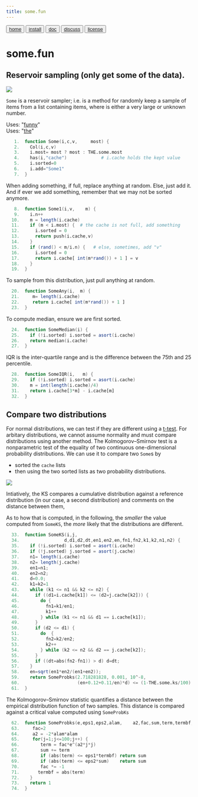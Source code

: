 ```yaml
---
title: some.fun
---
```


<button class="button button1"><a href="/fun/index">home</a></button>   <button class="button button2"><a href="/fun/INSTALL">install</a></button>   <button class="button button1"><a href="/fun/ABOUT">doc</a></button>   <button class="button button2"><a href="http://github.com/timm/fun/issues">discuss</a></button>    <button class="button button1"><a href="/fun/LICENSE">license</a></button> <br>



# some.fun


## Reservoir sampling (only get some of the data).

<img src="http://yuml.me/diagram/plain;dir:lr/class/[Col|n = 0]^-[Some|most = 256; sorted = 0|Some1(); SomeAny();SomeMedian();SomeIQR();SomeDiff();]">


`Some` is a reservoir sampler; i.e. is a method for  randomly keep
a sample of items from a list containing items, where is either a
very large or unknown number.

Uses:  "[funny](funny)"<br>
Uses:  "[the](the)"<br>

```awk
   1.  function Some(i,c,v,     most) {
   2.    Col(i,c,v)
   3.    i.most= most ? most : THE.some.most 
   4.    has(i,"cache")             # i.cache holds the kept value
   5.    i.sorted=0
   6.    i.add="Some1"
   7.  }
```

When adding something, if full, replace anything at random.
Else, just add it. And if ever we add something, remember
that we may not be sorted anymore.

```awk
   8.  function Some1(i,v,    m) {
   9.    i.n++
  10.    m = length(i.cache)
  11.    if (m < i.most) {  # the cache is not full, add something
  12.      i.sorted = 0
  13.      return push(i.cache,v)
  14.    }
  15.    if (rand() < m/i.n) {   # else, sometimes, add "v"
  16.      i.sorted = 0
  17.      return i.cache[ int(m*rand()) + 1 ] = v
  18.    }
  19.  }
```

To sample from this distribution, just pull anything at random.

```awk
  20.  function SomeAny(i,  m) {
  21.     m= length(i.cache)
  22.     return i.cache[ int(m*rand()) + 1 ]
  23.  }
```

To compute median, ensure we are first sorted.

```awk
  24.  function SomeMedian(i) {
  25.    if (!i.sorted) i.sorted = asort(i.cache)
  26.    return median(i.cache)
  27.  }
```

IQR is the inter-quartile range and is the difference between the
75th and 25 percentile.

```awk
  28.  function SomeIQR(i,   m) {
  29.    if (!i.sorted) i.sorted = asort(i.cache)
  30.    m = int(length(i.cache)/4)
  31.    return i.cache[3*m] - i.cache[m]
  32.  }   
```

## Compare two distributions

For normal distributions, we can test if they are different
using a [t-test](nums.md). For arbitary distributions,
we cannot assume normality and must compare distributions
using another method.
The Kolmogorov–Smirnov test is a nonparametric test of the equality
of two continuous one-dimensional probability distributions. We can
use it to compare two `Some`s by

- sorted the `cache` lists
- then using the two sorted lists as two probability distributions.

![](../etc/img/ks101.png)

Intiatively, the KS compares  a cumulative distribution against
a reference distribution (in our case, a second distribution) and 
comments on the distance between them,

As to how that is computed,
in the following, the _smaller_ the value computed from `SomeKS`,
the _more_ likely that the distributions are different.

```awk
  33.  function SomeKS(i,j, 
  34.                 d,d1,d2,dt,en1,en2,en,fn1,fn2,k1,k2,n1,n2) {
  35.    if (!i.sorted) i.sorted = asort(i.cache)
  36.    if (!j.sorted) j.sorted = asort(j.cache)
  37.    n1= length(i.cache)
  38.    n2= length(j.cache)   
  39.    en1=n1;
  40.    en2=n2;
  41.    d=0.0;
  42.    k1=k2=1
  43.    while (k1 <= n1 && k2 <= n2) {
  44.      if ((d1=i.cache[k1]) <= (d2=j.cache[k2])) {
  45.        do {
  46.          fn1=k1/en1;
  47.          k1++
  48.        } while (k1 <= n1 && d1 == i.cache[k1]);
  49.      }
  50.      if (d2 <= d1) {
  51.        do  {
  52.          fn2=k2/en2;
  53.          k2++
  54.        } while (k2 <= n2 && d2 == j.cache[k2]);
  55.      }
  56.      if ((dt=abs(fn2-fn1)) > d) d=dt;
  57.    }
  58.    en=sqrt(en1*en2/(en1+en2));
  59.    return SomeProbks(2.718281828, 0.001, 10^-8,
  60.                      (en+0.12+0.11/en)*d) <= (1-THE.some.ks/100)
  61.  }
```

The Kolmogorov–Smirnov statistic quantifies a distance between the
empirical distribution function of two samples. This distance
is compared against a critical value computed using `SomeProbKs`

```awk
  62.  function SomeProbks(e,eps1,eps2,alam,    a2,fac,sum,term,termbf,j) {
  63.     fac=2   
  64.     a2 = -2*alam*alam
  65.     for(j=1;j<=100;j++) {
  66.        term = fac*e^(a2*j*j)
  67.        sum += term
  68.        if (abs(term) <= eps1*termbf) return sum
  69.        if (abs(term) <= eps2*sum)    return sum
  70.        fac *= -1
  71.       termbf = abs(term)
  72.    }
  73.    return 1
  74.  }
```
